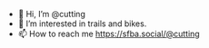 - 👋 Hi, I’m @cutting
- 👀 I’m interested in trails and bikes.
- 📫 How to reach me https://sfba.social/@cutting

<!---
cutting/cutting is a ✨ special ✨ repository because its `README.md` (this file) appears on your GitHub profile.
You can click the Preview link to take a look at your changes.
--->
